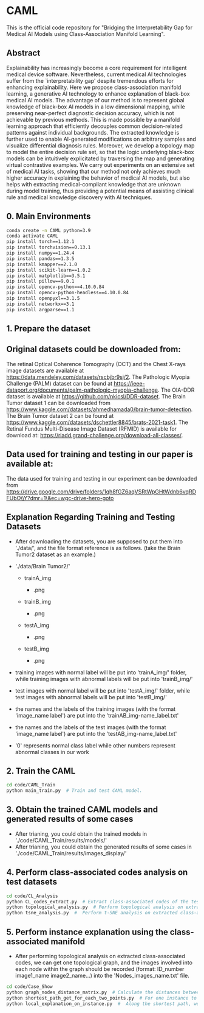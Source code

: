 # CAML
This is the official code repository for "Bridging the Interpretability Gap for Medical AI Models using Class-Association Manifold Learning".


## Abstract
Explainability has increasingly become a core requirement for intelligent medical device software. Nevertheless, current medical AI technologies suffer from the `interpretability gap' despite tremendous efforts for enhancing explainability. Here we propose class-association manifold learning, a generative AI technology to enhance explanation of black-box medical AI models. The advantage of our method is to represent global knowledge of black-box AI models in a low dimensional mapping, while preserving near-perfect diagnostic decision accuracy, which is not achievable by previous methods. This is made possible by a manifold learning approach that efficiently decouples common decision-related patterns against individual backgrounds. The extracted knowledge is further used to enable AI-generated modifications on arbitrary samples and visualize differential diagnosis rules. Moreover, we develop a topology map to model the entire decision rule set, so that the logic underlying black-box models can be intuitively explicitated by traversing the map and generating virtual contrastive examples. We carry out experiments on an extensive set of medical AI tasks, showing that our method not only achieves much higher accuracy in explaining the behavior of medical AI models, but also helps with extracting medical-compliant knowledge that are unknown during model training, thus providing a potential means of assisting clinical rule and medical knowledge discovery with AI techniques.


## 0. Main Environments
```bash
conda create -n CAML python=3.9
conda activate CAML
pip install torch==1.12.1
pip install torchvision==0.13.1
pip install numpy==1.24.4
pip install pandas==1.3.5
pip install kmapper==2.1.0
pip install scikit-learn==1.0.2
pip install matplotlib==3.5.1
pip install pillow==9.0.1
pip install opencv-python==4.10.0.84
pip install opencv-python-headless==4.10.0.84
pip install openpyxl==3.1.5
pip install networkx==3.1
pip install argparse==1.1
```



## 1. Prepare the dataset
## Original datasets could be downloaded from:
The retinal Optical Coherence Tomography (OCT) and the Chest X-rays image datasets are available at https://data.mendeley.com/datasets/rscbjbr9sj/2.
The Pathologic Myopia Challenge (PALM) dataset can be found at https://ieee-dataport.org/documents/palm-pathologic-myopia-challenge.
The OIA-DDR dataset is available at https://github.com/nkicsl/DDR-dataset.
The Brain Tumor dataset 1 can be downloaded from https://www.kaggle.com/datasets/ahmedhamada0/brain-tumor-detection.
The Brain Tumor dataset 2 can be found at https://www.kaggle.com/datasets/dschettler8845/brats-2021-task1.
The Retinal Fundus Multi-Disease Image Dataset (RFMID) is available for download at: https://riadd.grand-challenge.org/download-all-classes/.

## Data used for training and testing in our paper is available at:
The data used for training and testing in our experiment can be downloaded from https://drive.google.com/drive/folders/1qh8fGZ6aqVSRtWpGHtWdnb6vqRDFUbO\\Y?dmr=1\&ec=wgc-drive-hero-goto

## Explanation Regarding Training and Testing Datasets
- After downloading the datasets, you are supposed to put them into './data/', and the file format reference is as follows. (take the Brain Tumor2 dataset as an example.)

- './data/Brain Tumor2/'
  - trainA_img
    - .png
  - trainB_img
    - .png
  
  - testA_img
    - .png
  - testB_img
    - .png

- training images with normal label will be put into 'trainA_img/' folder, while training images with abnormal labels will be put into 'trainB_img/'
- test images with normal label will be put into 'testA_img/' folder, while test images with abnormal labels will be put into 'testB_img/'
- the names and the labels of the training images (with the format 'image_name label') are put into the 'trainAB_img-name_label.txt'
- the names and the labels of the test images (with the format 'image_name label') are put into the 'testAB_img-name_label.txt'
- '0' represents normal class label while other numbers represent abnormal classes in our work

## 2. Train the CAML
```bash
cd code/CAML_Train
python main_train.py  # Train and test CAML model.
```

## 3. Obtain the trained CAML models and generated results of some cases
- After trianing, you could obtain the trained models in './code/CAML_Train/results/models/'
- After trianing, you could obtain the generated results of some cases in './code/CAML_Train/results/images_display/'

## 4. Perform class-associated codes analysis on test datasets
```bash
cd code/CL_Analysis
python CL_codes_extract.py  # Extract class-associated codes of the test images using trained models.
python topological_analysis.py  # Perform topological analysis on extracted class-associated codes.
python tsne_analysis.py  #  Perform t-SNE analysis on extracted class-associated codes.
```

## 5. Perform instance explanation using the class-associated manifold
- After performing topological analysis on extracted class-associated codes, we can get one topological graph, and the images involved into each node within the graph should be recorded (format: ID_number image1_name image2_name...) into the 'Nodes_images_name.txt' file.
```bash
cd code/Case_Show
python graph_nodes_distance_matrix.py  # Calculate the distances between each two nodes within the topological graph obtained from the class-associated codes, and output one distance matrix representing the relations between nodes.
python shortest_path_get_for_each_two_points.py  # For one instance to be explained, we select one counter reference sample for it, and calculate the shortest path between these two sample based on the nodes distance matrix.
python local_explanation_on_instance.py  #  Along the shortest path, we obtain meaningful class-associated codes for guided counterfactual generation, and by analyzing the changes of the generated samples and the changes of the outputs of the black-box model on the generated samples, we can get one saliency map for the instance explanation. 
```
